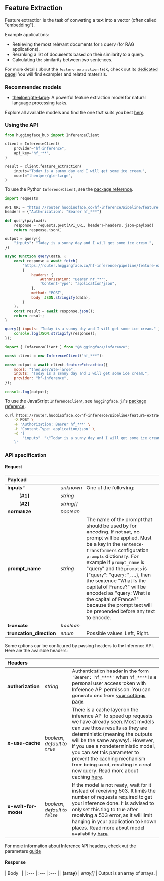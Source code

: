 <!---
This markdown file has been generated from a script. Please do not edit it directly.
For more details, check out:
- the `generate.ts` script: https://github.com/huggingface/hub-docs/blob/main/scripts/api-inference/scripts/generate.ts
- the task template defining the sections in the page: https://github.com/huggingface/hub-docs/tree/main/scripts/api-inference/templates/task/feature-extraction.handlebars
- the input jsonschema specifications used to generate the input markdown table: https://github.com/huggingface/huggingface.js/blob/main/packages/tasks/src/tasks/feature-extraction/spec/input.json
- the output jsonschema specifications used to generate the output markdown table: https://github.com/huggingface/huggingface.js/blob/main/packages/tasks/src/tasks/feature-extraction/spec/output.json
- the snippets used to generate the example:
  - curl: https://github.com/huggingface/huggingface.js/blob/main/packages/tasks/src/snippets/curl.ts
  - python: https://github.com/huggingface/huggingface.js/blob/main/packages/tasks/src/snippets/python.ts
  - javascript: https://github.com/huggingface/huggingface.js/blob/main/packages/tasks/src/snippets/js.ts
- the "tasks" content for recommended models: https://huggingface.co/api/tasks
--->

## Feature Extraction

Feature extraction is the task of converting a text into a vector (often called "embedding").

Example applications:
* Retrieving the most relevant documents for a query (for RAG applications).
* Reranking a list of documents based on their similarity to a query.
* Calculating the similarity between two sentences.

<Tip>

For more details about the `feature-extraction` task, check out its [dedicated page](https://huggingface.co/tasks/feature-extraction)! You will find examples and related materials.

</Tip>

### Recommended models

- [thenlper/gte-large](https://huggingface.co/thenlper/gte-large): A powerful feature extraction model for natural language processing tasks.

Explore all available models and find the one that suits you best [here](https://huggingface.co/models?inference=warm&pipeline_tag=feature-extraction&sort=trending).

### Using the API


<inferencesnippet>

<snippet provider="hf-inference" language="python" client="huggingface_hub">
        
```python
from huggingface_hub import InferenceClient

client = InferenceClient(
    provider="hf-inference",
    api_key="hf_***",
)

result = client.feature_extraction(
    inputs="Today is a sunny day and I will get some ice cream.",
    model="thenlper/gte-large",
)
```

</snippet>

To use the Python `InferenceClient`, see the [package reference](https://huggingface.co/docs/huggingface_hub/package_reference/inference_client#huggingface_hub.InferenceClient.).
<snippet provider="hf-inference" language="python" client="requests">
        
```python
import requests

API_URL = "https://router.huggingface.co/hf-inference/pipeline/feature-extraction/thenlper/gte-large"
headers = {"Authorization": "Bearer hf_***"}

def query(payload):
    response = requests.post(API_URL, headers=headers, json=payload)
    return response.json()

output = query({
    "inputs": "Today is a sunny day and I will get some ice cream.",
})
```

</snippet>

<snippet provider="hf-inference" language="js" client="fetch">
        
```js
async function query(data) {
	const response = await fetch(
		"https://router.huggingface.co/hf-inference/pipeline/feature-extraction/thenlper/gte-large",
		{
			headers: {
				Authorization: "Bearer hf_***",
				"Content-Type": "application/json",
			},
			method: "POST",
			body: JSON.stringify(data),
		}
	);
	const result = await response.json();
	return result;
}

query({ inputs: "Today is a sunny day and I will get some ice cream." }).then((response) => {
    console.log(JSON.stringify(response));
});
```

</snippet>

<snippet provider="hf-inference" language="js" client="huggingface.js">
        
```js
import { InferenceClient } from "@huggingface/inference";

const client = new InferenceClient("hf_***");

const output = await client.featureExtraction({
	model: "thenlper/gte-large",
	inputs: "Today is a sunny day and I will get some ice cream.",
	provider: "hf-inference",
});

console.log(output);
```

</snippet>

To use the JavaScript `InferenceClient`, see `huggingface.js`'s [package reference](https://huggingface.co/docs/huggingface.js/inference/classes/InferenceClient#).
<snippet provider="hf-inference" language="sh" client="curl">
        
```sh
curl https://router.huggingface.co/hf-inference/pipeline/feature-extraction/thenlper/gte-large \
    -X POST \
    -H 'Authorization: Bearer hf_***' \
    -H 'Content-Type: application/json' \
    -d '{
        "inputs": "\"Today is a sunny day and I will get some ice cream.\""
    }'
```

</snippet>


</inferencesnippet>



### API specification

#### Request

| Payload |  |  |
| :--- | :--- | :--- |
| **inputs*** | _unknown_ | One of the following: |
| **&nbsp;&nbsp;&nbsp;&nbsp;&nbsp;&nbsp;&nbsp;&nbsp;&nbsp;(#1)** | _string_ |  |
| **&nbsp;&nbsp;&nbsp;&nbsp;&nbsp;&nbsp;&nbsp;&nbsp;&nbsp;(#2)** | _string[]_ |  |
| **normalize** | _boolean_ |  |
| **prompt_name** | _string_ | The name of the prompt that should be used by for encoding. If not set, no prompt will be applied.  Must be a key in the `sentence-transformers` configuration `prompts` dictionary.  For example if ``prompt_name`` is "query" and the ``prompts`` is {"query": "query: ", ...}, then the sentence "What is the capital of France?" will be encoded as "query: What is the capital of France?" because the prompt text will be prepended before any text to encode. |
| **truncate** | _boolean_ |  |
| **truncation_direction** | _enum_ | Possible values: Left, Right. |


Some options can be configured by passing headers to the Inference API. Here are the available headers:

| Headers |   |    |
| :--- | :--- | :--- |
| **authorization** | _string_ | Authentication header in the form `'Bearer: hf_****'` when `hf_****` is a personal user access token with Inference API permission. You can generate one from [your settings page](https://huggingface.co/settings/tokens). |
| **x-use-cache** | _boolean, default to `true`_ | There is a cache layer on the inference API to speed up requests we have already seen. Most models can use those results as they are deterministic (meaning the outputs will be the same anyway). However, if you use a nondeterministic model, you can set this parameter to prevent the caching mechanism from being used, resulting in a real new query. Read more about caching [here](../parameters#caching]). |
| **x-wait-for-model** | _boolean, default to `false`_ | If the model is not ready, wait for it instead of receiving 503. It limits the number of requests required to get your inference done. It is advised to only set this flag to true after receiving a 503 error, as it will limit hanging in your application to known places. Read more about model availability [here](../overview#eligibility]). |

For more information about Inference API headers, check out the parameters [guide](../parameters).

#### Response

| Body |  |
| :--- | :--- | :--- |
| **(array)** | _array[]_ | Output is an array of arrays. |


